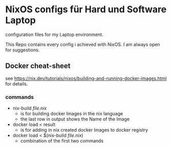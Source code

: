 # NixOS configs für Hard und Software Laptop

configuration files for my Laptop environment.

This Repo contains every config i achieved with NixOS.
I am always open for suggestions.

## Docker cheat-sheet

see https://nix.dev/tutorials/nixos/building-and-running-docker-images.html for details.

### commands
  - nix-build *file.nix*
    - is for building docker Images in the nix language
    - the last row in output shows the Name of the Image
  - docker load < result 
    - is for adding in nix created docker Images to docker registry
  - docker load < $(nix-build *file.nix*)
    - combination of the first two commands